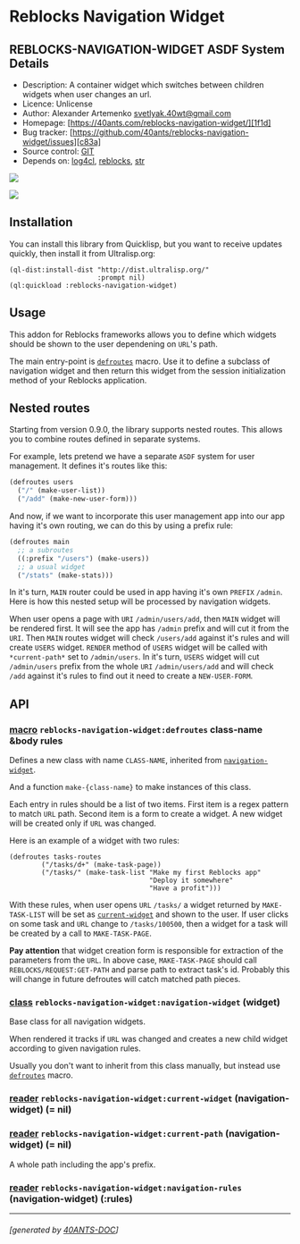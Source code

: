 <a id="x-28REBLOCKS-NAVIGATION-WIDGET-DOCS-2FINDEX-3A-40README-2040ANTS-DOC-2FLOCATIVES-3ASECTION-29"></a>

# Reblocks Navigation Widget

<a id="reblocks-navigation-widget-asdf-system-details"></a>

## REBLOCKS-NAVIGATION-WIDGET ASDF System Details

* Description: A container widget which switches between children widgets when user changes an url.
* Licence: Unlicense
* Author: Alexander Artemenko <svetlyak.40wt@gmail.com>
* Homepage: [https://40ants.com/reblocks-navigation-widget/][1f1d]
* Bug tracker: [https://github.com/40ants/reblocks-navigation-widget/issues][c83a]
* Source control: [GIT][a78a]
* Depends on: [log4cl][7f8b], [reblocks][184b], [str][ef7f]

[![](https://github-actions.40ants.com/40ants/reblocks-navigation-widget/matrix.svg?only=ci.run-tests)][7c86]

![](http://quickdocs.org/badge/reblocks-navigation-widget.svg)

<a id="x-28REBLOCKS-NAVIGATION-WIDGET-DOCS-2FINDEX-3A-3A-40INSTALLATION-2040ANTS-DOC-2FLOCATIVES-3ASECTION-29"></a>

## Installation

You can install this library from Quicklisp, but you want to receive updates quickly, then install it from Ultralisp.org:

```
(ql-dist:install-dist "http://dist.ultralisp.org/"
                      :prompt nil)
(ql:quickload :reblocks-navigation-widget)
```
<a id="x-28REBLOCKS-NAVIGATION-WIDGET-DOCS-2FINDEX-3A-3A-40USAGE-2040ANTS-DOC-2FLOCATIVES-3ASECTION-29"></a>

## Usage

This addon for Reblocks frameworks allows you to define which widgets should be
shown to the user dependening on `URL`'s path.

The main entry-point is [`defroutes`][5f0d] macro. Use it to define a subclass of
navigation widget and then return this widget from the session initialization
method of your Reblocks application.

<a id="x-28REBLOCKS-NAVIGATION-WIDGET-DOCS-2FINDEX-3A-3A-40NESTED-2040ANTS-DOC-2FLOCATIVES-3ASECTION-29"></a>

## Nested routes

Starting from version 0.9.0, the library supports nested routes.
This allows you to combine routes defined in separate systems.

For example, lets pretend we have a separate `ASDF` system for user management.
It defines it's routes like this:

```lisp
(defroutes users
  ("/" (make-user-list))
  ("/add" (make-new-user-form)))
```
And now, if we want to incorporate this user management app into our app having
it's own routing, we can do this by using a prefix rule:

```lisp
(defroutes main
  ;; a subroutes
  ((:prefix "/users") (make-users))
  ;; a usual widget
  ("/stats" (make-stats)))
```
In it's turn, `MAIN` router could be used in app having it's own `PREFIX` `/admin`. Here is how
this nested setup will be processed by navigation widgets.

When user opens a page with `URI` `/admin/users/add`, then `MAIN` widget will be rendered
first. It will see the app has `/admin` prefix and will cut it from the `URI`. Then `MAIN` routes
widget will check `/users/add` against it's rules and will create `USERS` widget. `RENDER` method
of `USERS` widget will be called with `*current-path*` set to `/admin/users`. In it's turn,
`USERS` widget will cut `/admin/users` prefix from the whole `URI` `/admin/users/add` and will check
`/add` against it's rules to find out it need to create a `NEW-USER-FORM`.

<a id="x-28REBLOCKS-NAVIGATION-WIDGET-DOCS-2FINDEX-3A-3A-40API-2040ANTS-DOC-2FLOCATIVES-3ASECTION-29"></a>

## API

<a id="x-28REBLOCKS-NAVIGATION-WIDGET-3ADEFROUTES-20-2840ANTS-DOC-2FLOCATIVES-3AMACRO-29-29"></a>

### [macro](7417) `reblocks-navigation-widget:defroutes` class-name &body rules

Defines a new class with name `CLASS-NAME`, inherited from [`navigation-widget`][9fc2].

And a function `make-{class-name}` to make instances of this class.

Each entry in rules should be a list of two items. First item is a regex pattern to match `URL` path.
Second item is a form to create a widget. A new widget will be created only if `URL`
was changed.

Here is an example of a widget with two rules:

```
(defroutes tasks-routes
        ("/tasks/d+" (make-task-page))
        ("/tasks/" (make-task-list "Make my first Reblocks app"
                                   "Deploy it somewhere"
                                   "Have a profit")))
```
With these rules, when user opens `URL` `/tasks/` a widget returned by `MAKE-TASK-LIST`
will be set as [`current-widget`][2e97] and shown to the user. If user clicks on some task
and `URL` change to `/tasks/100500`, then a widget for a task will be created by a call
to `MAKE-TASK-PAGE`.

**Pay attention** that widget creation form is responsible for extraction of the parameters
from the `URL`. In above case, `MAKE-TASK-PAGE` should call `REBLOCKS/REQUEST:GET-PATH` and
parse path to extract task's id. Probably this will change in future defroutes will catch
matched path pieces.

<a id="x-28REBLOCKS-NAVIGATION-WIDGET-3ANAVIGATION-WIDGET-20CLASS-29"></a>

### [class](8e19) `reblocks-navigation-widget:navigation-widget` (widget)

Base class for all navigation widgets.

When rendered it tracks if `URL` was changed and
creates a new child widget according to given navigation rules.

Usually you don't want to inherit from this class manually,
but instead use [`defroutes`][5f0d] macro.

<a id="x-28REBLOCKS-NAVIGATION-WIDGET-3ACURRENT-WIDGET-20-2840ANTS-DOC-2FLOCATIVES-3AREADER-20REBLOCKS-NAVIGATION-WIDGET-3ANAVIGATION-WIDGET-29-29"></a>

### [reader](6566) `reblocks-navigation-widget:current-widget` (navigation-widget) (= nil)

<a id="x-28REBLOCKS-NAVIGATION-WIDGET-3ACURRENT-PATH-20-2840ANTS-DOC-2FLOCATIVES-3AREADER-20REBLOCKS-NAVIGATION-WIDGET-3ANAVIGATION-WIDGET-29-29"></a>

### [reader](8924) `reblocks-navigation-widget:current-path` (navigation-widget) (= nil)

A whole path including the app's prefix.

<a id="x-28REBLOCKS-NAVIGATION-WIDGET-3ANAVIGATION-RULES-20-2840ANTS-DOC-2FLOCATIVES-3AREADER-20REBLOCKS-NAVIGATION-WIDGET-3ANAVIGATION-WIDGET-29-29"></a>

### [reader](925c) `reblocks-navigation-widget:navigation-rules` (navigation-widget) (:rules)


[1f1d]: https://40ants.com/reblocks-navigation-widget/
[2e97]: https://40ants.com/reblocks-navigation-widget/#x-28REBLOCKS-NAVIGATION-WIDGET-3ACURRENT-WIDGET-20-2840ANTS-DOC-2FLOCATIVES-3AREADER-20REBLOCKS-NAVIGATION-WIDGET-3ANAVIGATION-WIDGET-29-29
[5f0d]: https://40ants.com/reblocks-navigation-widget/#x-28REBLOCKS-NAVIGATION-WIDGET-3ADEFROUTES-20-2840ANTS-DOC-2FLOCATIVES-3AMACRO-29-29
[9fc2]: https://40ants.com/reblocks-navigation-widget/#x-28REBLOCKS-NAVIGATION-WIDGET-3ANAVIGATION-WIDGET-20CLASS-29
[a78a]: https://github.com/40ants/reblocks-navigation-widget
[7c86]: https://github.com/40ants/reblocks-navigation-widget/actions
[7417]: https://github.com/40ants/reblocks-navigation-widget/blob/219e49240b1ddfdd9c030982f5c4f41dc95f2cb0/src/core.lisp#L106
[8e19]: https://github.com/40ants/reblocks-navigation-widget/blob/219e49240b1ddfdd9c030982f5c4f41dc95f2cb0/src/core.lisp#L22
[6566]: https://github.com/40ants/reblocks-navigation-widget/blob/219e49240b1ddfdd9c030982f5c4f41dc95f2cb0/src/core.lisp#L23
[8924]: https://github.com/40ants/reblocks-navigation-widget/blob/219e49240b1ddfdd9c030982f5c4f41dc95f2cb0/src/core.lisp#L25
[925c]: https://github.com/40ants/reblocks-navigation-widget/blob/219e49240b1ddfdd9c030982f5c4f41dc95f2cb0/src/core.lisp#L31
[c83a]: https://github.com/40ants/reblocks-navigation-widget/issues
[7f8b]: https://quickdocs.org/log4cl
[184b]: https://quickdocs.org/reblocks
[ef7f]: https://quickdocs.org/str

* * *
###### [generated by [40ANTS-DOC](https://40ants.com/doc/)]
